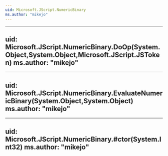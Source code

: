 ```yaml
---
uid: Microsoft.JScript.NumericBinary
ms.author: "mikejo"
---
```


---
uid: Microsoft.JScript.NumericBinary.DoOp(System.Object,System.Object,Microsoft.JScript.JSToken)
ms.author: "mikejo"
---

---
uid: Microsoft.JScript.NumericBinary.EvaluateNumericBinary(System.Object,System.Object)
ms.author: "mikejo"
---

---
uid: Microsoft.JScript.NumericBinary.#ctor(System.Int32)
ms.author: "mikejo"
---

